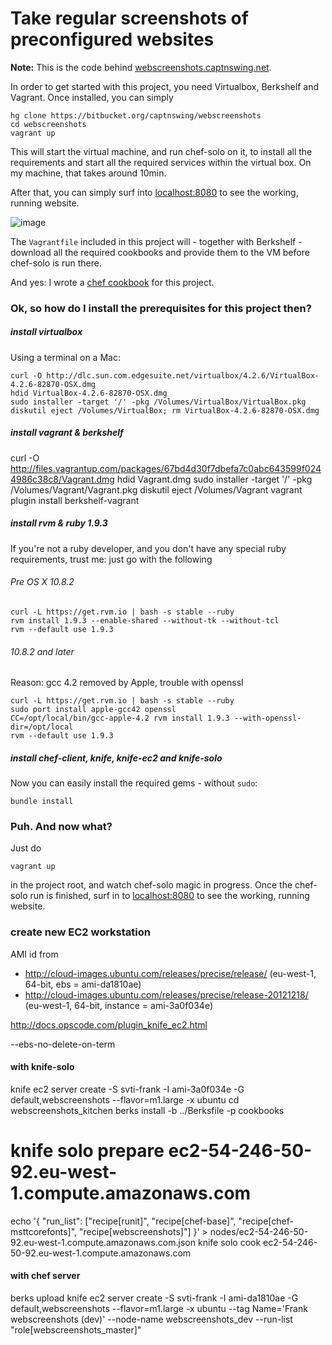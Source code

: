 # Take regular screenshots of preconfigured websites

**Note:** This is the code behind [webscreenshots.captnswing.net](http://webscreenshots.captnswing.net).

In order to get started with this project, you need Virtualbox, Berkshelf and Vagrant. Once installed, you can simply

    hg clone https://bitbucket.org/captnswing/webscreenshots
    cd webscreenshots
    vagrant up

This will start the virtual machine, and run chef-solo on it, to install all the requirements and start all the required services within the virtual box. On my machine, that takes around 10min.

After that, you can simply surf into [localhost:8080](http://localhost:8080) to see the working, running website.

![image](https://bitbucket.org/captnswing/webscreenshots/raw/default/webscreenshots.png)

The `Vagrantfile` included in this project will - together with Berkshelf - download all the required cookbooks and provide them to the VM before chef-solo is run there.

And yes: I wrote a [chef cookbook](https://github.com/captnswing/chef-webscreenshots) for this project.

### Ok, so how do I install the prerequisites for this project then?

##### install virtualbox

Using a terminal on a Mac:

    curl -O http://dlc.sun.com.edgesuite.net/virtualbox/4.2.6/VirtualBox-4.2.6-82870-OSX.dmg
    hdid VirtualBox-4.2.6-82870-OSX.dmg
    sudo installer -target '/' -pkg /Volumes/VirtualBox/VirtualBox.pkg
    diskutil eject /Volumes/VirtualBox; rm VirtualBox-4.2.6-82870-OSX.dmg

##### install vagrant & berkshelf

curl -O http://files.vagrantup.com/packages/67bd4d30f7dbefa7c0abc643599f0244986c38c8/Vagrant.dmg
hdid Vagrant.dmg
sudo installer -target '/' -pkg /Volumes/Vagrant/Vagrant.pkg
diskutil eject /Volumes/Vagrant
vagrant plugin install berkshelf-vagrant

##### install rvm & ruby 1.9.3

If you're not a ruby developer, and you don't have any special ruby requirements, trust me: just go with the following

###### Pre OS X 10.8.2

    curl -L https://get.rvm.io | bash -s stable --ruby
    rvm install 1.9.3 --enable-shared --without-tk --without-tcl
    rvm --default use 1.9.3

###### 10.8.2 and later

Reason: gcc 4.2 removed by Apple, trouble with openssl

    curl -L https://get.rvm.io | bash -s stable --ruby
    sudo port install apple-gcc42 openssl
    CC=/opt/local/bin/gcc-apple-4.2 rvm install 1.9.3 --with-openssl-dir=/opt/local
    rvm --default use 1.9.3

##### install chef-client, knife, knife-ec2 and knife-solo

Now you can easily install the required gems - without `sudo`:

    bundle install

### Puh. And now what?

Just do

    vagrant up

in the project root, and watch chef-solo magic in progress. Once the chef-solo run is finished, surf in to [localhost:8080](http://localhost:8080) to see the working, running website.

### create new EC2 workstation

AMI id from

* http://cloud-images.ubuntu.com/releases/precise/release/
  (eu-west-1, 64-bit, ebs = ami-da1810ae)
* http://cloud-images.ubuntu.com/releases/precise/release-20121218/
  (eu-west-1, 64-bit, instance = ami-3a0f034e)

http://docs.opscode.com/plugin_knife_ec2.html

--ebs-no-delete-on-term

#### with knife-solo

knife ec2 server create -S svti-frank -I ami-3a0f034e -G default,webscreenshots --flavor=m1.large -x ubuntu
cd webscreenshots_kitchen
berks install -b ../Berksfile -p cookbooks
# knife solo prepare ec2-54-246-50-92.eu-west-1.compute.amazonaws.com
echo '{ "run_list": ["recipe[runit]", "recipe[chef-base]", "recipe[chef-msttcorefonts]", "recipe[webscreenshots]"] }' > nodes/ec2-54-246-50-92.eu-west-1.compute.amazonaws.com.json
knife solo cook ec2-54-246-50-92.eu-west-1.compute.amazonaws.com

#### with chef server

berks upload
knife ec2 server create -S svti-frank -I ami-da1810ae -G default,webscreenshots --flavor=m1.large -x ubuntu --tag Name='Frank webscreenshots (dev)' --node-name webscreenshots_dev --run-list "role[webscreenshots_master]"
